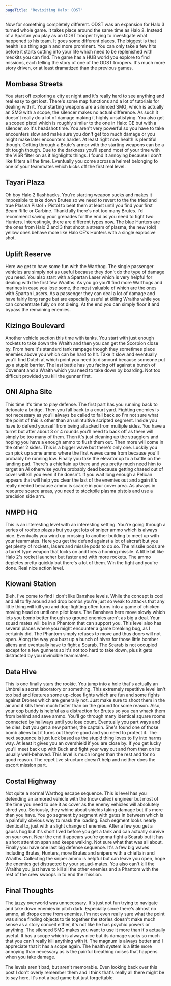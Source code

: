 ```yaml
---
pageTitle: "Revisiting Halo: ODST"
---
```


Now for something completely different.  ODST was an expansion for Halo 3 turned whole game.  It takes place around the same time as Halo 2.  Instead of a Spartan you play as an ODST trooper trying to investigate what happened to his team.  It goes some different places.  The biggest is that health is a thing again and more prominent.  You can only take a few hits before it starts cutting into your life which need to be replenished with medkits you can find.  The game has a HUB world you explore to find missions, each telling the story of one of the ODST troopers.  It's much more story driven, or at least dramatized than the previous games.

## Mombasa Streets

You start off exploring a city at night and it's really hard to see anything and real easy to get lost.  There's some map functions and a lot of tutorials for dealing with it.  Your starting weapons are a silenced SMG, which is actually an SMG with a scope, the silencer makes no actual difference.  As such it doesn't really do a lot of damage making it highly unsatisfying.  You also get a scoped pistol which is roughly similar to the one in Halo: CE but with a silencer, so it's headshot time.  You aren't very powerful so you have to take encounters slow and make sure you don't get too much damage or you might make later encounters harder.  At least right now health is plentiful though.  Getting through a Brute's armor with the starting weapons can be a bit tough though.  Due to the darkness you'll spend most of your time with the VISR filter on as it highlights things.  I found it annoying because I don't like filters all the time.  Eventually you come across a helmet belonging to one of your teammates which kicks off the first real level.

## Tayari Plaza

Oh boy Halo 2 flashbacks.  You're starting weapon sucks and makes it impossible to take down Brutes so we need to revert to the the tried and true Plasma Pistol + Pistol to beat them at least until you find your first Beam Rifle or Carbine.  Thankfully there's not too many Brutes.  I'd recommend saving your grenades for the end as you need to fight two Hunters.  Interestingly, there are different types now.  The blue Hunters are the ones from Halo 2 and 3 that shoot a stream of plasma, the new (old) yellow ones behave more like Halo CE's Hunters with a single explosive shot.

## Uplift Reserve

Here we get to have some fun with the Warthog.  The single passenger vehicles are simply not as useful because they don't do the type of damage you need.  You also start with a Spartan Laser which is very helpful for dealing with the first few Wraiths.  As you go you'll find more Warthogs and marines in case you lose some, the most valuable of which are the ones with Spartan Lasers.  As a passenger they can deal a lot of damage and have fairly long range but are especially useful at killing Wraiths while you can concentrate fully on not dieing.  At the end you can simply floor it and bypass the remaining enemies.

## Kizingo Boulevard

Another vehicle section this time with tanks.  You start with just enough rockets to take down the Wraith and then you can get the Scorpion close by.  From here it's standard tank rampage though they sometimes place enemies above you which can be hard to hit.  Take it slow and eventually you'll find Dutch at which point you need to dismount because someone put up a stupid barrier.  The last battle has you facing off against a bunch of Covenant and a Wraith which you need to take down by boarding.  Not too difficult provided you kill the gunner first.

## ONI Alpha Site

This time it's time to play defense.  The first part has you running back to detonate a bridge.  Then you fall back to a court yard.  Fighting enemies is not necessary as you'll always be called to fall back so I'm not sure what the point of this is other than an unintuitive scripted segment.  Inside you have to defend yourself from being attacked from multiple sides.  You have a turret but after about 3 or 4 rounds you'll need to back off as there will simply be too many of them.  Then it's just cleaning up the stragglers and hoping you have a enough ammo to flush them out.  Then more will come in the other 2 sides.  This is a bigger wave but there's only one.  Luckily you can pick up some ammo where the first waves came from because you'll probably be running low.  Finally you take the elevator up to a battle on the landing pad.  There's a chieftain up there and you pretty much need him to target an AI otherwise you're probably dead because getting chased out of cover will kill you even if he doesn't.  If you wait long enough a Pelican appears that will help you clear the last of the enemies out and again it's really needed because ammo is scarce in your cover area.  As always in resource scarce areas, you need to stockpile plasma pistols and use a precision side arm.

## NMPD HQ

This is an interesting level with an interesting setting.  You're going through a series of rooftop plazas but you get lots of sniper ammo which is always nice.  Eventually you wind up crossing to another building to meet up with your teammates.  Here you get the defend against a lot of aircraft but you get plenty of rockets, lasers and missile pods to do so.  The missile pods are a turret type weapon that locks on and fires a homing missile.  A little bit like Halo 2's rocket launcher but faster and with more rockets.  The ammo depletes pretty quickly but there's a lot of them.  Win the fight and you're done.  Real nice action level.

## Kiowani Station

Bleh.  I've come to find I don't like Banshee levels.  While the concept is cool and all to fly around and drop bombs you're just so weak to attacks that any little thing will kill you and dog-fighting often turns into a game of chicken moving head on until one pilot loses.  The Banshees here move slowly which lets you bomb better though so ground enemies aren't as big a deal.  Your squad mates will be in a Phantom that can support you.  This level also has several places where you might encounter a game breaking bug, as I certainly did.  The Phantom simply refuses to move and thus doors will not open.  Along the way you bust up a bunch of hives for those little bomber aliens and eventually have to fight a Scarab.  The Scarab is not occupied except for a few gunners so it's not too hard to take down, plus it gets distracted by you invincible teammates.

## Data Hive

This is one finally stars the rookie.  You jump into a hole that's actually an Umbrella secret laboratory or something.  This extremely repetitive level isn't too bad and features some up-close fights which are fun and some fights against Drones which are generally not.  Just make sure to shoot them in the air and it kills them much faster than on the ground for some reason.  Also, your cop buddy is helpful as a distraction for Brutes so you can whack them from behind and save ammo.  You'll go through many identical square rooms connected by hallways until you lose count. Eventually you part ways and he dies, but you get a new partner, the captain.  She's found one of those bomb aliens but it turns out they're good and you need to protect it.  The next sequence is just luck based as the stupid thing loves to fly into harms way.  At least it gives you an overshield if you are close by.  If you get lucky you'll meet back up with Buck and fight your way out and from then on its usually well-behaved.  This level is much longer than the rest and for no good reason.  The repetitive structure doesn't help and neither does the escort mission part.

## Costal Highway

Not quite a normal Warthog escape sequence.  This is level has you defending an armored vehicle with the (now called) engineer but most of the time you need to use it as cover as the enemy vehicles will absolutely shred you.  Seriously, they whine about shields taking damage but it's more than you have.  You go segment by segment with gates in between which is a painfully obvious way to mask the loading.  Each segment looks nearly identical to, just with a slight change of enemies.  After a few you get a gauss hog but it's short lived before you get a tank and can actually survive on your own.  Near the end it appears you're gonna fight a Scarab but it has a short attention span and keeps walking.  Not sure what that was all about.  Finally you have one last big defense sequence.  It's a few big waves including Brutes, Hunters, more Brutes and snipers with a chieftain and Wraiths.  Collecting the sniper ammo is helpful but can leave you open, hope the enemies get distracted by your squad-mates.  You also can't kill the Wraiths you just have to kill all the other enemies and a Phantom with the rest of the crew swoops in to end the mission.

## Final Thoughts

The jazzy overworld was unnecessary.  It's just not fun trying to navigate and take down enemies in pitch dark.  Especially since there's almost no ammo, all drops come from enemies.  I'm not even really sure what the point was since finding objects to tie together the stories doesn't make much sense as a story conceit either, it's not like he has psychic powers or anything.  The silenced SMG makes you want to use it more than it's actually useful.  It has a scope which is always nice but its damage sucks so much that you can't really kill anything with it.  The magnum is always better and I appreciate that it has a scope again.  The health system is a little more annoying than necessary as is the painful breathing noises that happens when you take damage.

The levels aren't bad, but aren't memorable.  Even looking back over this post I don't overly remember them and I think that's really all there might be to say here.  It's not a bad game but just forgettable.